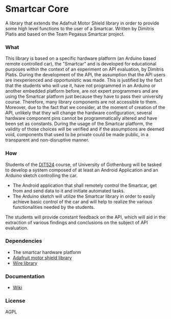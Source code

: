 # Smartcar Core
A library that extends the Adafruit Motor Shield library in order to provide some high level functions to the user of a Smartcar. Written by Dimitris Platis and based on the Team Pegasus Smartcar project.

### What
This library is based on a specific hardware platform (an Arduino based remote controlled car), the "Smartcar" and is developed for educational purposes within the context of an experiment on API evaluation, by Dimitris Platis. During the development of the API, the assumption that the API users are inexperienced and opportunistic was made.
This is justified by the fact that the students who will use it, have not programmed in an Arduino or another embedded platform before, are not expert programmers and are using the Smartcar platform just because they have to pass their university course.
Therefore, many library components are not accessible to them. Moreover, due to the fact that we consider, at the moment of creation of the API, unlikely that they will change the hardware configuration, several hardware component pins cannot be programmatically altered and have been set as constants. During the usage of the Smartcar platform, the validity of those choices will be verified and if the assumptions are deemed void, components that used to be private could be made public, in a transparent and non-disruptive manner.

### How
Students of the [DIT524] course, of University of Gothenburg will be tasked to develop a system composed of at least an Android Application and an Arduino sketch controlling the car.
- The Android application that shall remotely control the Smartcar, get from and send data to it and initiate automated tasks.
- The Arduino sketch will utilize the Smartcar library in order to easily achieve basic control of the car and will help to realize the various functionalities needed by the students.

The students will provide constant feedback on the API, which will aid in the extraction of various findings and conclusions on the subject of API evaluation.

### Dependencies
- The smartcar hardware platform
- [Adafruit motor shield library]
- [Wire library]

### Documentation
- [Wiki]

[Adafruit motor shield library]:https://github.com/adafruit/Adafruit-Motor-Shield-library
[Wiki]:https://github.com/platisd/smartcar_core/wiki
[Wire library]:http://arduino.cc/en/reference/Wire
[DIT524]:http://gul.gu.se/public/courseId/66245/coursePath/46825/ecp/lang-sv/publicPage.do

### License
AGPL